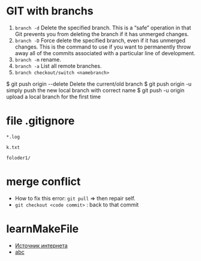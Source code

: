 # GIT with branchs

1. ```branch -d```   Delete the specified branch. This is a “safe” operation in that Git prevents you from deleting the branch if it has unmerged changes.
2. ```branch -D```   Force delete the specified branch, even if it has unmerged changes. This is the command to use if you want to permanently throw away all of the commits associated with a particular line of development.
3. ```branch -m```   rename.
4. ```branch -a```   List all remote branches.
5. ```branch checkout/switch <namebranch>```

$ git push origin --delete <oldname> Delete the current/old branch
$ git push origin -u <newname> simply push the new local branch with correct name
$ git push -u origin <local-branch> upload a local branch for the first time

# file .gitignore
``*.log``

``k.txt``

``foloder1/``

# merge conflict
- How to fix this error:   ```git pull``` => then repair self.
- ```git checkout <code commit>``` : back to that commit
    
# learnMakeFile
- [Источник интернета](https://makefiletutorial.com/)
- [abc](https://github.com/dok2003/basics-graphics-music/blob/main/boards/karnix_ecp5_yosys/Makefile)
